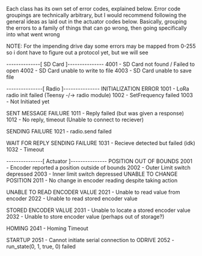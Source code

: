 Each class has its own set of error codes, explained below. Error code groupings are technically arbitrary, but I would recommend following the general ideas as laid out in the actuator codes below. Basically, grouping the errors to a family of things that can go wrong, then going specifically into what went wrong

NOTE: For the impending drive day some errors may be mapped from 0-255 so i dont have to figure out a protocol yet, but we will see

--------------[ SD Card ]---------------
    4001 - SD Card not found / Failed to open
    4002 - SD Card unable to write to file
    4003 - SD Card unable to save file

---------------[ Radio ]---------------
INITIALIZATION ERROR
    1001 - LoRa radio init failed (Teensy -/-> radio module)
    1002 - SetFrequency failed
    1003 - Not Initiated yet

SENT MESSAGE FAILURE
    1011 - Reply failed (but was given a response)
    1012 - No reply, timeout (Unable to connect to reciever)

SENDING FAILURE
    1021 - radio.send failed

WAIT FOR REPLY SENDING FAILURE
    1031 - Recieve detected but failed (idk)
    1032 - Timeout

---------------[ Actuator ]---------------
POSITION OUT OF BOUNDS
    2001 - Encoder reported a position outside of bounds
    2002 - Outer Limit switch depressed
    2003 - Inner limit switch depressed
UNABLE TO CHANGE POSITION
    2011 - No change in encoder reading despite taking action

UNABLE TO READ ENCODER VALUE
    2021 - Unable to read value from encoder
    2022 - Unable to read stored encoder value

STORED ENCODER VALUE
    2031 - Unable to locate a stored encoder value
    2032 - Unable to store encoder value (perhaps out of storage?)

HOMING
    2041 - Homing Timeout

STARTUP
    2051 - Cannot initiate serial connection to ODRIVE
    2052 - run_state(0, 1, true, 0) failed